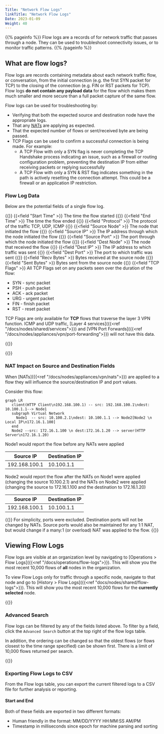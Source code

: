 ```yaml
---
Title: "Network Flow Logs" 
linkTitle: "Network Flow Logs"
Date: 2023-01-09
Weight: 40
---
```


{{% pageinfo %}}
Flow logs are a records of for network traffic that passes through a node. They can be used to troubleshoot connectivity issues, or to monitor traffic patterns. 
{{% /pageinfo %}}

## What are flow logs?
Flow logs are records containing metadata about each network traffic flow, or conversation, from the initial connection (e.g. the first SYN packet for TCP) to the closing of the connection (e.g. FIN or RST packets for TCP). Flow logs **do not contain any payload data** for the flow which makes them much smaller and more secure than a full packet capture of the same flow.

Flow logs can be used for troubleshooting by:
 - Verifying that both the expected source and destination node have the appropriate logs.
 - That any [NATs](#nat-impact-on-source-and-destination-fields) are applying as expected.
 - That the expected number of flows or sent/received byte are being passed. 
 - TCP Flags can be used to confirm a successful connection is being made. For example:
   - A TCP Flow with only a SYN flag is never completing the TCP Handshake process indicating an issue, such as a firewall or routing configuration problem, preventing the destination IP from either receiving packets or replying successfully
   - A TCP Flow with only a SYN & RST flag indicates something in the path is actively resetting the connection attempt. This could be a firewall or an application IP restriction.

### Flow Log Data
Below are the potential fields of a single flow log.

{{<fields>}}
{{<field "Start Time" >}}
The time the flow started
{{</field >}}
{{<field "End Time" >}}
The time the flow ended
{{</field >}}
{{<field "Protocol" >}}
The protocol of the traffic TCP, UDP, ICMP
{{</field >}}
{{<field "Source Node" >}}
The node that initiated the flow
{{</field >}}
{{<field "Source IP" >}}
The IP address through which the node initiated the flow
{{</field >}}
{{<field "Source Port" >}}
The port through which the node initiated the flow
{{</field >}}
{{<field "Dest Node" >}}
The node that received the flow
{{</field >}}
{{<field "Dest IP" >}}
The IP address to which traffic was sent
{{</field >}}
{{<field "Dest Port" >}}
The port to which traffic was sent
{{</field >}}
{{<field "Recv Bytes" >}}
Bytes received at the source node
{{</field >}}
{{<field "Sent Bytes" >}}
Bytes sent from the source node
{{</field >}}
{{<field "TCP Flags" >}}
All TCP Flags set on any packets seen over the duration of the flow:

- SYN - sync packet
- PSH - push packet
- ACK - ack packet
- URG - urgent packet
- FIN - finish packet
- RST - reset packet


TCP Flags are only available for **TCP** flows that traverse the layer 3 VPN function. ICMP and UDP traffic, [Layer 4 services]({{<ref "/docs/nodes/shared/services">}}) and [VPN Port Forwards]({{<ref "/docs/nodes/appliances/vpn/port-forwarding">}}) will not have this data.

{{</field >}}

{{</fields>}}

### NAT Impact on Source and Destination Fields
When [NATs]({{<ref "/docs/nodes/appliances/vpn/nats">}}) are applied to a flow they will influence the source/destination IP and port values.  

Consider this flow:
```mermaid
graph LR
   client(HTTP Client\n192.168.100.1) -- src: 192.168.100.1\ndest: 10.100.1.1--> Node1
   subgraph Virtual Network
     Node1  -- src: 10.100.2.1\ndest: 10.100.1.1 --> Node2[Node2 \n Local IP\n172.16.1.100] 
   end
   Node2 --src: 172.16.1.100 \n dest:172.16.1.20 --> server(HTTP Server\n172.16.1.20)
```

Node1 would report the flow before any NATs were applied


| Source IP | Destination IP |
|-----------|----------------|
| 192.168.100.1 | 10.100.1.1 |


Node2 would report the flow after the NATs on Node1 were applied (changing the source 10.100.2.1) and the NATs on Node2 were applied (changing the source to 172.16.1.100 and the destination to 172.16.1.20)

| Source IP | Destination IP |
|-----------|----------------|
| 192.168.100.1 | 10.100.1.1 | 

{{<alert color="info" title="Note:">}} For simplicity, ports were excluded. Destination ports will not be changed by NATs.  Source ports would also be maintained for any 1:1 NAT, but would change if a many:1 (or overload) NAT was applied to the flow. {{</alert>}}

## Viewing Flow Logs
Flow logs are visible at an organization level by navigating to [Operations > Flow Logs]({{<ref "/docs/operations/flow-logs">}}). This will show you the most recent 10,000 flows of **all** nodes in the organization.

To view Flow Logs only for traffic through a specific node, navigate to that node and go to [History > Flow Logs]({{<ref "docs/nodes/shared/flow-logs">}}). This will show you the most recent 10,000 flows for the **currently selected** node.

{{<tgimg src="flow-logs-node.png" caption="Example flow log table for a node" width="80%" alt="table showing flow log entries for a node">}}

### Advanced Search

Flow logs can be filtered by any of the fields listed above. To filter by a field, click the `Advanced Search` button at the top right of the flow logs table.

In addition, the ordering can be changed so that the oldest flows (or flows closest to the time range specified) can be shown first. There is a limit of 10,000 flows returned per search.

{{<tgimg src="advanced-search.png" width="80%" caption="Advanced Search dialog" alt="Dialog showing the various search filter parameters available in advanced search.">}}

### Exporting Flow Logs to CSV
From the Flow logs table, you can export the current filtered logs to a CSV file for further analysis or reporting.

#### Start and End 
Both of these fields are exported in two different formats:
* Human friendly in the format: MM/DD/YYYY HH:MM:SS AM/PM
* Timestamp in milliseconds since epoch for machine parsing and sorting
